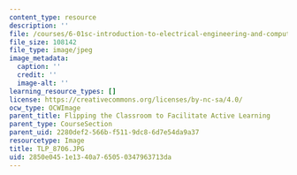 ```yaml
---
content_type: resource
description: ''
file: /courses/6-01sc-introduction-to-electrical-engineering-and-computer-science-i-spring-2011/2850e0451e1340a765050347963713da_TLP_8706.JPG
file_size: 108142
file_type: image/jpeg
image_metadata:
  caption: ''
  credit: ''
  image-alt: ''
learning_resource_types: []
license: https://creativecommons.org/licenses/by-nc-sa/4.0/
ocw_type: OCWImage
parent_title: Flipping the Classroom to Facilitate Active Learning
parent_type: CourseSection
parent_uid: 2280def2-566b-f511-9dc8-6d7e54da9a37
resourcetype: Image
title: TLP_8706.JPG
uid: 2850e045-1e13-40a7-6505-0347963713da
---
```

